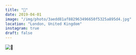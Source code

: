 ```yaml
---
title: "🍊"
date: 2019-04-01
image: "/img/photo/3aedd81af882963496650f5325a895d4.jpg"
location: "London, United Kingdom"
instagram: true
draft: false
---
```


![🍊](/img/photo/3aedd81af882963496650f5325a895d4.jpg)
